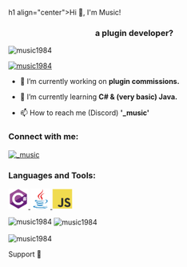 h1 align="center">Hi 👋, I'm Music!</h1>
<h3 align="center">a plugin developer?</h3>

<p align="left"> <img src="https://komarev.com/ghpvc/?username=music1984&label=Profile%20views&color=0e75b6&style=flat" alt="music1984" /> </p>

<p align="left"> <a href="https://github.com/ryo-ma/github-profile-trophy"><img src="https://github-profile-trophy.vercel.app/?username=music1984" alt="music1984" /></a> </p>

- 🔭 I’m currently working on **plugin commissions.**

- 🌱 I’m currently learning **C# & (very basic) Java.**

- 📫 How to reach me (Discord) **'_music'**

<h3 align="left">Connect with me:</h3>
<p align="left">
<a href="https://discord.gg/_music" target="blank"><img align="center" src="https://raw.githubusercontent.com/rahuldkjain/github-profile-readme-generator/master/src/images/icons/Social/discord.svg" alt="_music" height="30" width="40" /></a>
</p>

<h3 align="left">Languages and Tools:</h3>
<p align="left"> <a href="https://www.w3schools.com/cs/" target="_blank" rel="noreferrer"> <img src="https://raw.githubusercontent.com/devicons/devicon/master/icons/csharp/csharp-original.svg" alt="csharp" width="40" height="40"/> </a> <a href="https://www.java.com" target="_blank" rel="noreferrer"> <img src="https://raw.githubusercontent.com/devicons/devicon/master/icons/java/java-original.svg" alt="java" width="40" height="40"/> </a> <a href="https://developer.mozilla.org/en-US/docs/Web/JavaScript" target="_blank" rel="noreferrer"> <img src="https://raw.githubusercontent.com/devicons/devicon/master/icons/javascript/javascript-original.svg" alt="javascript" width="40" height="40"/> </a> </p>

<p><img align="left" src="https://github-readme-stats.vercel.app/api/top-langs?username=music1984&show_icons=true&locale=en&layout=compact" alt="music1984" /></p>

<p>&nbsp;<img align="center" src="https://github-readme-stats.vercel.app/api?username=music1984&show_icons=true&locale=en" alt="music1984" /></p>

<p><img align="center" src="https://github-readme-streak-stats.herokuapp.com/?user=music1984&" alt="music1984" /></p>

Support 🙏
